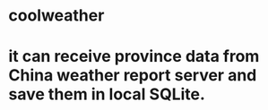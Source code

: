 # coolweather
# it can receive province data from China weather report server and save them in local SQLite.
